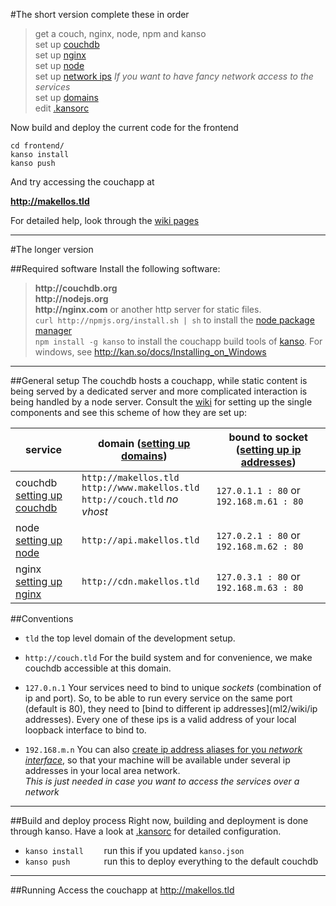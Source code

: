 #The short version
complete these in order

> get a couch, nginx, node, npm and kanso  
> set up [couchdb](wiki/couchdb)  
> set up [nginx](wiki/nginx)  
> set up [node](wiki/node)  
> set up [network ips](wiki/network-ips) _If you want to have fancy network access to the services_  
> set up [domains](wiki/domains)  
> edit [.kansorc](wiki/kansorc)

Now build and deploy the current code for the frontend

    cd frontend/
    kanso install
    kanso push

And try accessing the couchapp at

__<http://makellos.tld>__

For detailed help, look through the [wiki pages](ml2/wiki/_pages)

***

#The longer version

##Required software
Install the following software:

> __http://couchdb.org__  
> __http://nodejs.org__  
> __http://nginx.com__ or another http server for static files.  
> `curl http://npmjs.org/install.sh | sh` to install the [node package manager](__http://npmjs.org__)  
> `npm install -g kanso` to install the couchapp build tools of [kanso](__http://kan.so__). For windows,
see http://kan.so/docs/Installing_on_Windows  

***

##General setup
The couchdb hosts a couchapp, while static content is being served by a dedicated
server and more complicated interaction is being handled by a node server. Consult the
[wiki](wiki) for setting up the single components and see this scheme of how they 
are set up:

<table>  
    <thead>
        <tr><th>service</th><th>domain (<a href="ml2/wiki/domains">setting up domains</a>)</th><th>bound to socket (<a href="ml2/wiki/ip addresses">setting up ip addresses</a>)</th></tr>
    </thead>
    <tbody>
        <tr><td>couchdb<br /><a href="ml2/wiki/couchdb">setting up couchdb</a></td>
            <td>
                <code>http://makellos.tld</code><br />
                <code>http://www.makellos.tld</code><br />
                <code>http://couch.tld</code> <em>no vhost</em></td>
            <td><code>127.0.1.1 : 80</code> or <code>192.168.m.61 : 80</code></td>
        </tr>
        <tr><td>node<br /><a href="ml2/wiki/node">setting up node</a></td>
            <td><code>http://api.makellos.tld</code></td>
            <td><code>127.0.2.1 : 80</code> or <code>192.168.m.62 : 80</code></td>
        </tr>
        <tr><td>nginx<br /><a href="ml2/wiki/nginx">setting up nginx</a></td>
            <td><code>http://cdn.makellos.tld</code></td>
            <td><code>127.0.3.1 : 80</code> or <code>192.168.m.63 : 80</code></td>
        </tr>
    </tbody>

</table>


##Conventions

* `tld`
the top level domain of the development setup. 

* `http://couch.tld`
For the build system and for convenience, we make couchdb accessible at this domain.

* `127.0.n.1`
Your services need to bind to unique _sockets_ (combination of ip and port).
So, to be able to run every service on the same port (default is 80), they need to [bind to different 
ip addresses](ml2/wiki/ip addresses). Every one of these ips is a valid address of your local loopback 
interface to bind to.

* `192.168.m.n`
You can also [create ip address aliases for you _network interface_](ml2/wiki/network-ips), so that your 
machine will be available under several ip addresses in your local area network.  
_This is just needed in case you want to access the services over a network_

***

##Build and deploy process
Right now, building and deployment is done through kanso. Have a look at [.kansorc](ml2/wiki/kansorc) 
for detailed configuration. 

* `kanso install    ` run this if you updated `kanso.json`
* `kanso push       ` run this to deploy everything to the default couchdb


***

##Running
Access the couchapp at <http://makellos.tld>




